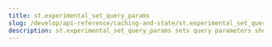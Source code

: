 ```yaml
---
title: st.experimental_set_query_params
slug: /develop/api-reference/caching-and-state/st.experimental_set_query_params
description: st.experimental_set_query_params sets query parameters shown in the browser's URL bar.
---
```


<Autofunction function="streamlit.experimental_set_query_params" deprecated={true} deprecatedText="<code>st.experimental_set_query_params</code> was deprecated in version 1.30.0. Use <a href='/develop/api-reference/caching-and-state/st.query_params'><code>st.query_params</code></a> instead." />
